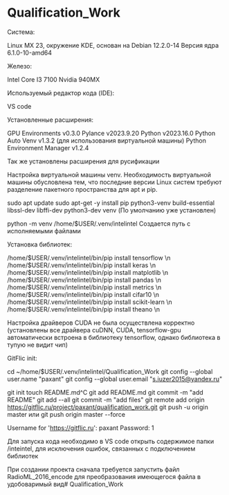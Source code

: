 # Qualification_Work
Система: 

Linux MX 23, окружение KDE, основан на Debian 12.2.0-14
Версия ядра 6.1.0-10-amd64

Железо: 

Intel Core I3 7100
Nvidia 940MX

Используемый редактор кода (IDE):

VS code

Установленные расширения: 

GPU Environments v0.3.0
Pylance v2023.9.20
Python v2023.16.0
Python Auto Venv v1.3.2 (для использования виртуальной машины)
Python Environment Manager v1.2.4

Так же установлены расширения для русификации

Настройка виртуальной машины venv. Необходимость виртуальной машины обусловлена тем, что последние версии Linux систем требуют разделение пакетного пространства для apt и pip.

sudo apt update
sudo apt-get -y install pip python3-venv build-essential libssl-dev libffi-dev python3-dev
venv (По умолчанию уже установлен)

python -m venv /home/$USER/.venv/intelintel Создается путь с исполняемыми файлами

Установка библиотек:

/home/$USER/.venv/intelintel/bin/pip install tensorflow \n
/home/$USER/.venv/intelintel/bin/pip install keras  \n
/home/$USER/.venv/intelintel/bin/pip install matplotlib \n
/home/$USER/.venv/intelintel/bin/pip install pandas \n
/home/$USER/.venv/intelintel/bin/pip install metrics    \n
/home/$USER/.venv/intelintel/bin/pip install cifar10    \n
/home/$USER/.venv/intelintel/bin/pip install scikit-learn   \n
/home/$USER/.venv/intelintel/bin/pip install theano \n



Настройка драйверов CUDA не была осуществлена корректно (установлены все драйвера cuDNN, CUDA, tensorflow-gpu автоматически встроена в библиотеку tensorflow, однако библиотека в тупую не видит чип)

GitFlic init:

cd ~/home/$USER/.venv/intelintel/Qualification_Work
git config --global user.name "paxant"
git config --global user.email "s.iuzer2015@yandex.ru"

git init
touch README.md^C
git add README.md
git commit -m "add README"
git add --all
git commit -m "add files"
git remote add origin https://gitflic.ru/project/paxant/qualification_work.git
git push -u origin master или git push origin master --force

Username for 'https://gitflic.ru': paxant
Password:            1

Для запуска кода необходимо в VS code открыть содержимое папки /inteintel, для исключения ошибок, связанных с подключением библиотек

При создании проекта сначала требуется запустить файл RadioML_2016_encode для преобразования имеющегося файла в удобоваримый вид# Qualification_Work
